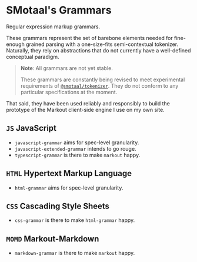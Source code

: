 # SMotaal's Grammars

Regular expression markup grammars.

These grammars represent the set of barebone elements needed for fine-enough grained parsing with a one-size-fits semi-contextual tokenizer. Naturally, they rely on abstractions that do not currently have a well-defined conceptual paradigm.

<blockquote>

**Note**: All grammars are not yet stable.

These grammars are constantly being revised to meet experimental requirements of [`@smotaal/tokenizer`](https://github.com/smotaal/markup/tree/master/packages/tokenizer/). They do not conform to any particular specifications at the moment.

</blockquote>

That said, they have been used reliably and responsibly to build the prototype of the Markout client-side engine I use on my own site.

## `JS` JavaScript

- `javascript-grammar` aims for spec-level granularity.
- `javascript-extended-grammar` intends to go rouge.
- `typescript-grammar` is there to make `markout` happy.

## `HTML` Hypertext Markup Language

- `html-grammar` aims for spec-level granularity.

## `CSS` Cascading Style Sheets

- `css-grammar` is there to make `html-grammar` happy.

## `MOMD` Markout-Markdown

- `markdown-grammar` is there to make `markout` happy.
